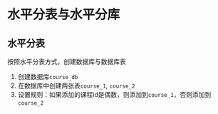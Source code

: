 # 水平分表与水平分库

## 水平分表

按照水平分表方式，创建数据库与数据库表

1. 创建数据库`course_db`
2. 在数据库中创建两张表`course_1`, `course_2`
3. 设置规则：如果添加的课程id是偶数，则添加到`course_1`，否则添加到`course_2`